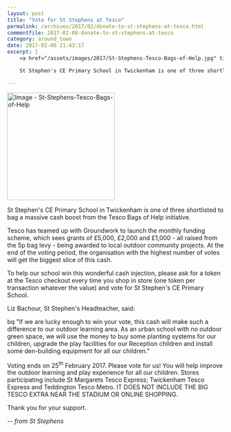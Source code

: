 ```yaml
---
layout: post
title: "Vote for St Stephens at Tesco"
permalink: /archives/2017/02/donate-to-st-stephens-at-tesco.html
commentfile: 2017-02-08-donate-to-st-stephens-at-tesco
category: around_town
date: 2017-02-08 21:43:17
excerpt: |
    <a href="/assets/images/2017/St-Stephens-Tesco-Bags-of-Help.jpg" title="Click for a larger image"><img src="/assets/images/2017/St-Stephens-Tesco-Bags-of-Help-thumb.jpg" width="150" alt="Image - St-Stephens-Tesco-Bags-of-Help"  class="photo right"/></a>

    St Stephen's CE Primary School in Twickenham is one of three shortlisted to bag a massive cash boost from the Tesco Bags of Help initiative.

---
```


<a href="/assets/images/2017/St-Stephens-Tesco-Bags-of-Help.jpg" title="Click for a larger image"><img src="/assets/images/2017/St-Stephens-Tesco-Bags-of-Help-thumb.jpg" width="250" alt="Image - St-Stephens-Tesco-Bags-of-Help"  class="photo right"/></a>

St Stephen's CE Primary School in Twickenham is one of three shortlisted to bag a massive cash boost from the Tesco Bags of Help initiative.

Tesco has teamed up with Groundwork to launch the monthly funding scheme, which sees grants of £5,000, £2,000 and £1,000 - all raised from the 5p bag levy - being awarded to local outdoor community projects. At the end of the voting period, the organisation with the highest number of votes will get the biggest slice of this cash.

To help our school win this wonderful cash injection, please ask for a token at the Tesco checkout every time you shop in store (one token per transaction whatever the value) and vote for St Stephen's CE Primary School.

Liz Bachour, St Stephen's Headteacher, said:

bq "If we are lucky enough to win your vote, this cash will make such a difference to our outdoor learning area. As an urban school with no outdoor green space, we will use the money to buy some planting systems for our children, upgrade the play facilities for our Reception children and install some den-building equipment for all our children."

Voting ends on 25<sup>th</sup> February 2017. Please vote for us! You will help improve the outdoor learning and play experience for all our children. Stores participating include St Margarets Tesco Express; Twickenham Tesco Express and Teddington Tesco Metro. IT DOES NOT INCLUDE THE BIG TESCO EXTRA NEAR THE STADIUM OR ONLINE SHOPPING.

Thank you for your support.

<cite>-- from St Stephens</cite>
